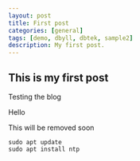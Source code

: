 ```yaml
---
layout: post
title: First post
categories: [general]
tags: [demo, dbyll, dbtek, sample2]
description: My first post.
---
```


## This is my first post

Testing the blog

Hello

This will be removed soon


```
sudo apt update
sudo apt install ntp
```
